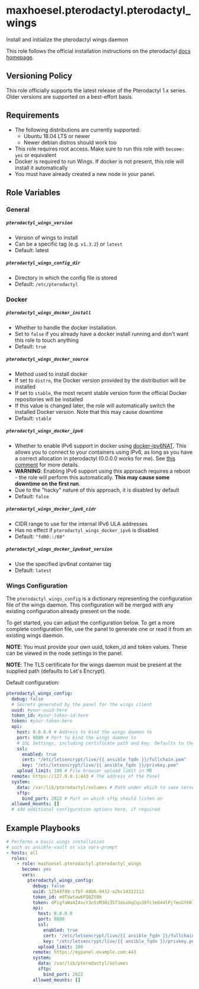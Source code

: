 # maxhoesel.pterodactyl.pterodactyl_wings

Install and initialize the pterodactyl wings daemon

This role follows the official installation instructions on the pterodactyl [docs homepage](https://pterodactyl.io/wings/1.0/installing.html).

## Versioning Policy

This role officially supports the latest release of the Pterodactyl 1.x series.
Older versions are supported on a best-effort basis.

## Requirements

- The following distributions are currently supported:
  - Ubuntu 18.04 LTS or newer
  - Newer debian distros should work too
- This role requires root access. Make sure to run this role with `become: yes` or equivalent
- Docker is required to run Wings. If docker is not present, this role will install it automatically
- You must have already created a new node in your panel.

## Role Variables

### General

##### `pterodactyl_wings_version`
- Version of wings to install
- Can be a specific tag (e.g. `v1.3.2`) or `latest`
- Default: latest

##### `pterodactyl_wings_config_dir`
- Directory in which the config file is stored
- Default: `/etc/pterodactyl`

### Docker

##### `pterodactyl_wings_docker_install`
- Whether to handle the docker installation.
- Set to `false` if you already have a docker install running and don't want this role to touch anything
- Default: `true`

##### `pterodactyl_wings_docker_source`
- Method used to install docker
- If set to `distro`, the Docker version provided by the distribution will be installed
- If set to `stable`, the most recent stable version form the official Docker repositories will be installed
- If this value is changed later, the role will automatically switch the installed Docker version. Note that this may cause downtime
- Default: `stable`

##### `pterodactyl_wings_docker_ipv6`
- Whether to enable IPv6 support in docker using [docker-ipv6NAT](https://github.com/robbertkl/docker-ipv6nat#usage).
  This allows you to connect to your containers using IPv6, as long as you have a correct allocation in pterodactyl
  (0.0.0.0 works for me). See [this comment](https://github.com/pterodactyl/panel/issues/1778#issuecomment-619457907) for more details.
- **WARNING**: Enabling IPv6 support using this approach requires a reboot - the role will perform this automatically.
  **This may cause some downtime on the first run**.
- Due to the "hacky" nature of this approach, it is disabled by default
- Default: `false`

##### `pterodactyl_wings_docker_ipv6_cidr`
- CIDR range to use for the internal IPv6 ULA addresses
- Has no effect if `pterodactyl_wings_docker_ipv6` is disabled
- Default: `"fd00::/80"`

##### `pterodactyl_wings_docker_ipv6nat_version`
- Use the specified ipv6nat container tag
- Default: `latest`

### Wings Configuration

The `pterodactyl_wings_config` is a dictionary representing the configuration file of the wings daemon. This configuration
will be merged with any existing configuration already present on the node.

To get started, you can adjust the configuration below. To get a more complete configuration file, use the panel to generate one
or read it from an existing wings daemon.

**NOTE**: You must provide your own uuid, token_id and token values. These can be viewed in the node settings in the panel.

**NOTE**: The TLS certificate for the wings daemon must be present at the supplied path (defaults to Let's Encrypt).

Default configuration:

```yaml
pterodactyl_wings_config:
  debug: false
  # Secrets generated by the panel for the wings client
  uuid: #your-uuid-here
  token_id: #your-token-id-here
  token: #your-token-here
  api:
    host: 0.0.0.0 # Address to bind the wings daemon to
    port: 8080 # Port to bind the wings daemon to
    # SSL Settings, including certificate path and key. Defaults to the path used by certbot/Let's Encrypt
    ssl:
      enabled: true
      cert: "/etc/letsencrypt/live/{{ ansible_fqdn }}/fullchain.pem"
      key: "/etc/letsencrypt/live/{{ ansible_fqdn }}/privkey.pem"
    upload_limit: 100 # File browser upload limit in MB
  remote: https://127.0.0.1:443 # The address of the Panel
  system:
    data: /var/lib/pterodactyl/volumes # Path under which to save server data
    sftp:
      bind_port: 2022 # Port on which sftp should listen on
  allowed_mounts: []
  # add additional configuration options here, if required
```

## Example Playbooks

```yaml
# Performs a basic wings installation
# such as ansible-vault or via vars-prompt
- hosts: all
  roles:
    - role: maxhoesel.pterodactyl.pterodactyl_wings
      become: yes
      vars:
        pterodactyl_wings_config:
          debug: false
          uuid: 12544f88-cfbf-40b6-9432-a2bc14312112
          token_id: m9TVwtaw6FQQZt8H
          token: dPigfaWa4I4xcY3o5sM3Hi3ST3duxHqCqu30fc3eO44lPj7msGY6R14YKCR6QZJ2
          api:
            host: 0.0.0.0
            port: 8080
            ssl:
              enabled: true
              cert: "/etc/letsencrypt/live/{{ ansible_fqdn }}/fullchain.pem"
              key: "/etc/letsencrypt/live/{{ ansible_fqdn }}/privkey.pem"
            upload_limit: 100
          remote: https://mypanel.example.com:443
          system:
            data: /var/lib/pterodactyl/volumes
            sftp:
              bind_port: 2022
          allowed_mounts: []
```
